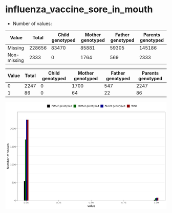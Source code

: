 # influenza_vaccine_sore_in_mouth
- Number of values:

| Value | Total | Child genotyped | Mother genotyped | Father genotyped | Parents genotyped |
| ----- | ----- | --------------- | ---------------- | ---------------- |---------------- |
| Missing | 228656 | 83470 | 85881 | 59305 | 145186 |
| Non-missing | 2333 | 0 | 1764 | 569 | 2333 |

| Value | Total | Child genotyped | Mother genotyped | Father genotyped | Parents genotyped |
| ----- | ----- | --------------- | ---------------- | ---------------- |---------------- |
| 0 | 2247 | 0 | 1700 | 547 | 2247 |
| 1 | 86 | 0 | 64 | 22 | 86 |



![](influenza_vaccine_sore_in_mouth_n.png)



